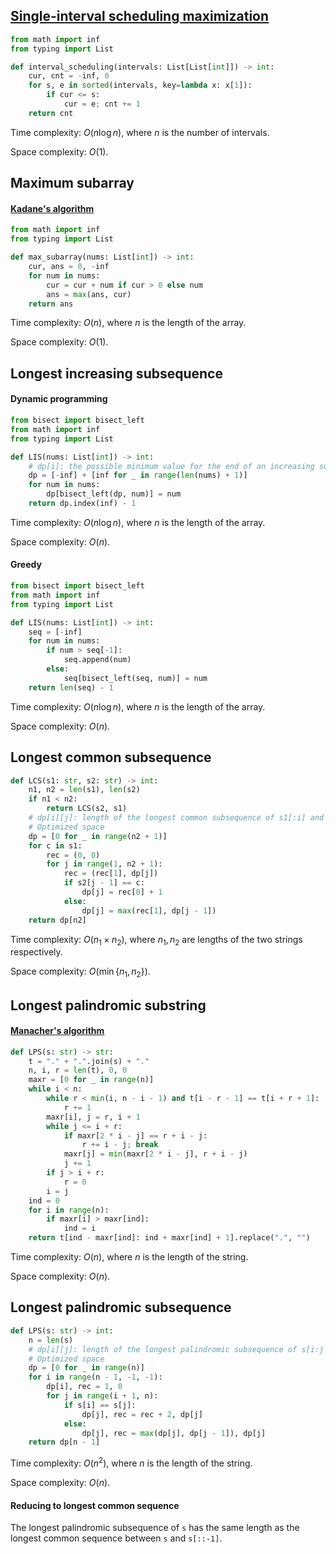 ## [Single-interval scheduling maximization](https://en.wikipedia.org/wiki/Interval_scheduling#Single-Interval_Scheduling_Maximization)

```python
from math import inf
from typing import List

def interval_scheduling(intervals: List[List[int]]) -> int:
    cur, cnt = -inf, 0
    for s, e in sorted(intervals, key=lambda x: x[1]):
        if cur <= s:
            cur = e; cnt += 1
    return cnt
```

Time complexity: $O\left(n\log n\right)$, where $n$ is the number of intervals.

Space complexity: $O\left(1\right)$.



## Maximum subarray

#### [Kadane's algorithm](https://en.wikipedia.org/wiki/Maximum_subarray_problem#Kadane's_algorithm)

```python
from math import inf
from typing import List

def max_subarray(nums: List[int]) -> int:
    cur, ans = 0, -inf
    for num in nums:
        cur = cur + num if cur > 0 else num
        ans = max(ans, cur)
    return ans
```

Time complexity: $O\left(n\right)$, where $n$ is the length of the array.

Space complexity: $O\left(1\right)$.



## Longest increasing subsequence

#### Dynamic programming

```python
from bisect import bisect_left
from math import inf
from typing import List

def LIS(nums: List[int]) -> int:
  	# dp[i]: the possible minimum value for the end of an increasing subsequence of length i.
    dp = [-inf] + [inf for _ in range(len(nums) + 1)]
    for num in nums:
        dp[bisect_left(dp, num)] = num
    return dp.index(inf) - 1
```

Time complexity: $O\left(n\log n\right)$, where $n$ is the length of the array.

Space complexity: $O\left(n\right)$.



#### Greedy

```python
from bisect import bisect_left
from math import inf
from typing import List

def LIS(nums: List[int]) -> int:
    seq = [-inf]
    for num in nums:
        if num > seq[-1]:
            seq.append(num)
        else:
            seq[bisect_left(seq, num)] = num
    return len(seq) - 1
```

Time complexity: $O\left(n\log n\right)$, where $n$ is the length of the array.

Space complexity: $O\left(n\right)$.



## Longest common subsequence

```python
def LCS(s1: str, s2: str) -> int:
    n1, n2 = len(s1), len(s2)
    if n1 < n2:
        return LCS(s2, s1)
    # dp[i][j]: length of the longest common subsequence of s1[:i] and s2[:j].
    # Optimized space
    dp = [0 for _ in range(n2 + 1)]
    for c in s1:
        rec = (0, 0)
        for j in range(1, n2 + 1):
            rec = (rec[1], dp[j])
            if s2[j - 1] == c:
                dp[j] = rec[0] + 1
            else:
                dp[j] = max(rec[1], dp[j - 1])
    return dp[n2]
```

Time complexity: $O\left(n_1\times n_2\right)$, where $n_1,n_2$ are lengths of the two strings respectively.

Space complexity: $O\left(\min\{n_1,n_2\}\right)$.



## Longest palindromic substring

#### [Manacher's algorithm](https://en.wikipedia.org/wiki/Longest_palindromic_substring#Manacher's_algorithm)

```python
def LPS(s: str) -> str:
    t = "." + ".".join(s) + "."
    n, i, r = len(t), 0, 0
    maxr = [0 for _ in range(n)]
    while i < n:
        while r < min(i, n - i - 1) and t[i - r - 1] == t[i + r + 1]:
            r += 1
        maxr[i], j = r, i + 1
        while j <= i + r:
            if maxr[2 * i - j] == r + i - j:
                r += i - j; break
            maxr[j] = min(maxr[2 * i - j], r + i - j)
            j += 1
        if j > i + r:
            r = 0
        i = j
    ind = 0
    for i in range(n):
        if maxr[i] > maxr[ind]:
            ind = i
    return t[ind - maxr[ind]: ind + maxr[ind] + 1].replace(".", "")
```

Time complexity: $O\left(n\right)$, where $n$ is the length of the string.

Space complexity: $O\left(n\right)$.



## Longest palindromic subsequence

```python
def LPS(s: str) -> int:
    n = len(s)
    # dp[i][j]: length of the longest palindromic subsequence of s[i:j + 1].
    # Optimized space
    dp = [0 for _ in range(n)]
    for i in range(n - 1, -1, -1):
        dp[i], rec = 1, 0
        for j in range(i + 1, n):
            if s[i] == s[j]:
                dp[j], rec = rec + 2, dp[j]
            else:
                dp[j], rec = max(dp[j], dp[j - 1]), dp[j]
    return dp[n - 1]
```

Time complexity: $O\left(n^2\right)$, where $n$ is the length of the string.

Space complexity: $O\left(n\right)$.



#### Reducing to longest common sequence

The longest palindromic subsequence of `s` has the same length as the longest common sequence between `s` and `s[::-1]`.
